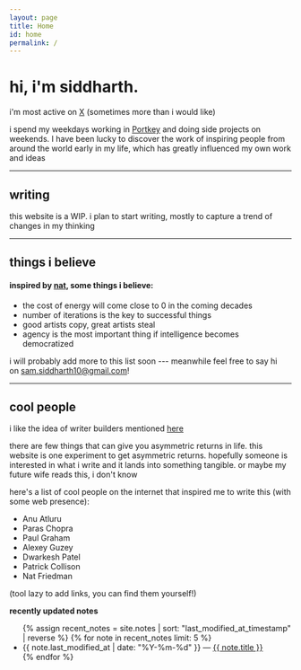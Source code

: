 ```yaml
---
layout: page
title: Home
id: home
permalink: /
---
```


# hi, i'm siddharth.

i'm most active on [X](https://x.com/siddhxrth10) (sometimes more than i would like)

i spend my weekdays working in [Portkey](https://portkey.ai) and doing side projects on weekends. I have been lucky to discover the work of inspiring people from around the world early in my life, which has greatly influenced my own work and ideas

---
## writing

this website is a WIP. i plan to start writing, mostly to capture a trend of changes in my thinking

---
## things i believe

#### inspired by [nat](https://nat.org), some things i believe:

- the cost of energy will come close to 0 in the coming decades
- number of iterations is the key to successful things
- good artists copy, great artists steal
- agency is the most important thing if intelligence becomes democratized

i will probably add more to this list soon --- meanwhile feel free to say hi on [sam.siddharth10@gmail.com](mailto:sam.siddharth10@gmail.com?subject=Hello!)!


---
## cool people

i like the idea of writer builders mentioned [here](https://www.workingtheorys.com/p/writer-builder)

there are few things that can give you asymmetric returns in life. this website is one experiment to get asymmetric returns. hopefully someone is interested in what i write and it lands into something tangible. or maybe my future wife reads this, i don't know

here's a list of cool people  on the internet that inspired me to write this (with some web presence):

- Anu Atluru
- Paras Chopra
- Paul Graham
- Alexey Guzey
- Dwarkesh Patel
- Patrick Collison
- Nat Friedman

(tool lazy to add links, you can find them yourself!)


<strong>recently updated notes</strong>

<ul>
  {% assign recent_notes = site.notes | sort: "last_modified_at_timestamp" | reverse %}
  {% for note in recent_notes limit: 5 %}
    <li>
      {{ note.last_modified_at | date: "%Y-%m-%d" }} — <a class="internal-link" href="{{ site.baseurl }}{{ note.url }}">{{ note.title }}</a>
    </li>
  {% endfor %}
</ul>

<style>
  .wrapper {
    max-width: 46em;
  }
</style>

